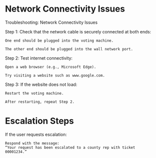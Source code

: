 
# Network Connectivity Issues
Troubleshooting: Network Connectivity Issues

Step 1:
Check that the network cable is securely connected at both ends:

    One end should be plugged into the voting machine.

    The other end should be plugged into the wall network port.

Step 2:
Test internet connectivity:

    Open a web browser (e.g., Microsoft Edge).

    Try visiting a website such as www.google.com.

Step 3:
If the website does not load:

    Restart the voting machine.

    After restarting, repeat Step 2.

# Escalation Steps
If the user requests escalation:

    Respond with the message:
    “Your request has been escalated to a county rep with ticket 00001234.”

